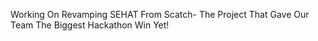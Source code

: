 Working On Revamping SEHAT From Scatch- The Project That Gave Our Team The Biggest Hackathon Win Yet!